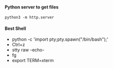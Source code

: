 #### Python server to get files
```
python3 -m http.server
```
#### Best Shell
- python -c 'import pty;pty.spawn("/bin/bash");'
- Ctrl+z
- stty raw -echo-
- fg
- export TERM=xterm

